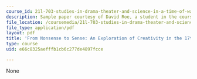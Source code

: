 ```yaml
---
course_id: 21l-703-studies-in-drama-theater-and-science-in-a-time-of-war-spring-2005
description: Sample paper courtesy of David Roe, a student in the course.
file_location: /coursemedia/21l-703-studies-in-drama-theater-and-science-in-a-time-of-war-spring-2005/e66c8325aefffb1cb6c277de4897fcce_roe_anonymous1.pdf
file_type: application/pdf
layout: pdf
title: 'From Nonsense to Sense: An Exploration of Creativity in the 17th Century '
type: course
uid: e66c8325aefffb1cb6c277de4897fcce

---
```

None